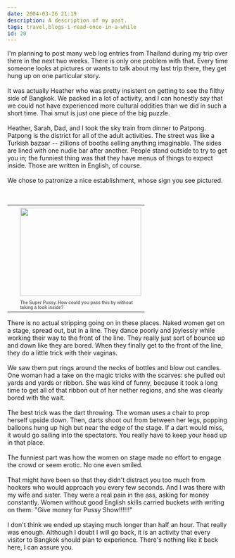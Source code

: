 ```yaml
---
date: 2004-03-26 21:19
description: A description of my post.
tags: travel,blogs-i-read-once-in-a-while
id: 20
---
```

I'm planning to post many web log entries from Thailand during my trip over there in the next two weeks.  There is only one problem with that.  Every time someone looks at pictures or wants to talk about my last trip there, they get hung up on one particular story.<br />
<br />
It was actually Heather who was pretty insistent on getting to see the filthy side of Bangkok.  We packed in a lot of activity, and I can honestly say that we could not have experienced more cultural oddities than we did in such a short time.  Thai smut is just one piece of the big puzzle.<br />
<br />
Heather, Sarah, Dad, and I took the sky train from dinner to Patpong.  Patpong is the district for all of the adult activities.  The street was like a Turkish bazaar  -- zillions of booths selling anything imaginable.  The sides are lined with one nudie bar after another.  People stand outside to try to get you in; the funniest thing was that they have menus of things to expect inside.  Those are written in English, of course.<br />
<br />
We chose to patronize a nice establishment, whose sign you see pictured.<br />
<br />
<table cellpadding=0 cellspacing=0 border=0 align=right><tr><td width=5 rowspan=2><spacer type=block width=5 height=1></spacer></td><td width=275><img src="/img/superp.jpg" height=200 width=275 aborder=0 vspace=4/></td></tr><tr><td width=275><font face="verdana, arial, geneva" size=1 color=#666666><b>The Super Pussy.  How could you pass this by without taking a look inside?</b></font></td></tr></table><br />
<br />
There is no actual stripping going on in these places.  Naked women get on a stage, spread out, but in a line.  They dance poorly and joylessly while working their way to the front of the line.  They really just sort of bounce up and down like they are bored.  When they finally get to the front of the line, they do a little trick with their vaginas.<br />
<br />
We saw them put rings around the necks of bottles and blow out candles.  One woman had a take on the magic tricks with the scarves:  she pulled out yards and yards or ribbon.  She was kind of funny, because it took a long time to get all of that ribbon out of her nether regions, and she was clearly bored with the wait.<br />
<br />
The best trick was the dart throwing.  The woman uses a chair to prop herself upside down.  Then, darts shoot out from between her legs, popping balloons hung up high but near the edge of the stage.  If a dart would miss, it would go sailing into the spectators.  You really have to keep your head up in that place.<br />
<br />
The funniest part was how the women on stage made no effort to engage the crowd or seem erotic.  No one even smiled.<br />
<br />
That might have been so that they didn't distract you too much from hookers who would approach you every few seconds.  And I was there with my wife and sister.  They were a real pain in the ass, asking for money constantly.  Women without good English skills carried buckets with writing on them:  "Give money for Pussy Show!!!!!!"<br />
<br />
I don't think we ended up staying much longer than half an hour.  That really was enough.  Although I doubt I will go back, it is an activity that every visitor to Bangkok should plan to experience.  There's nothing like it back here, I can assure you.
